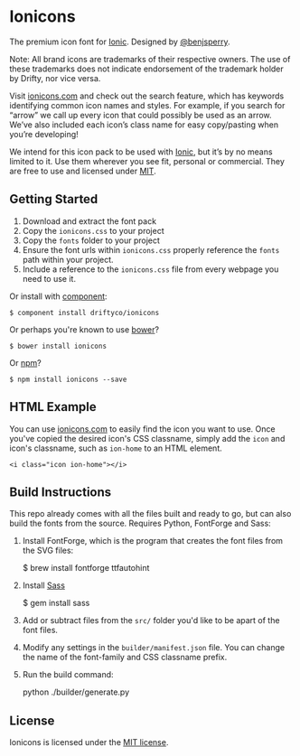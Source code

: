 # Ionicons


The premium icon font for [Ionic](http://ionicframework.com/). Designed by [@benjsperry](https://twitter.com/benjsperry).

Note: All brand icons are trademarks of their respective owners. The use of these trademarks does not indicate endorsement of the trademark holder by Drifty, nor vice versa.

Visit [ionicons.com](http://ionicons.com) and  check out the search feature, which has keywords identifying common icon names and styles. For example, if you search for “arrow” we call up every icon that could possibly be used as an arrow. We’ve also included each icon’s class name for easy copy/pasting when you’re developing!

We intend for this icon pack to be used with [Ionic](http://ionicframework.com/), but it’s by no means limited to it. Use them wherever you see fit, personal or commercial. They are free to use and licensed under [MIT](http://opensource.org/licenses/MIT).


## Getting Started

 1. Download and extract the font pack
 2. Copy the `ionicons.css` to your project
 3. Copy the `fonts` folder to your project
 4. Ensure the font urls within `ionicons.css` properly reference the `fonts` path within your project.
 5. Include a reference to the `ionicons.css` file from every webpage you need to use it.

Or install with [component](https://github.com/componentjs/component):

    $ component install driftyco/ionicons
    

Or perhaps you're known to use [bower](http://bower.io/)?
   
    $ bower install ionicons

Or [npm](https://www.npmjs.com/package/ionicons)?
  
    $ npm install ionicons --save

## HTML Example

You can use [ionicons.com](http://ionicons.com) to easily find the icon you want to use. Once you've copied the desired icon's CSS classname, simply add the `icon` and icon's classname, such as `ion-home` to an HTML element.

    <i class="icon ion-home"></i>


## Build Instructions

This repo already comes with all the files built and ready to go, but can also build the fonts from the source. Requires Python, FontForge and Sass:

1) Install FontForge, which is the program that creates the font files from the SVG files:

    $ brew install fontforge ttfautohint

2) Install [Sass](http://sass-lang.com/)

    $ gem install sass

3) Add or subtract files from the `src/` folder you'd like to be apart of the font files.

4) Modify any settings in the `builder/manifest.json` file. You can change the name of the font-family and CSS classname prefix.

5) Run the build command:

    python ./builder/generate.py


## License

Ionicons is licensed under the [MIT license](http://opensource.org/licenses/MIT).
